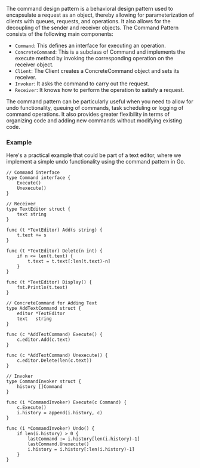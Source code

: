 The command design pattern is a behavioral design pattern used to encapsulate a request as an object, thereby allowing for parameterization of clients with queues, requests, and operations. It also allows for the decoupling of the sender and receiver objects. The Command Pattern consists of the following main components:

- `Command`: This defines an interface for executing an operation.
- `ConcreteCommand`: This is a subclass of Command and implements the execute method by invoking the corresponding operation on the receiver object.
- `Client`: The Client creates a ConcreteCommand object and sets its receiver.
- `Invoker`: It asks the command to carry out the request.
- `Receiver`: It knows how to perform the operation to satisfy a request.

The command pattern can be particularly useful when you need to allow for undo functionality, queuing of commands, task scheduling or logging of command operations. It also provides greater flexibility in terms of organizing code and adding new commands without modifying existing code.


### Example

Here's a practical example that could be part of a text editor, where we implement a simple undo functionality using the command pattern in Go.

```
// Command interface
type Command interface {
	Execute()
	Unexecute()
}

// Receiver
type TextEditor struct {
	text string
}

func (t *TextEditor) Add(s string) {
	t.text += s
}

func (t *TextEditor) Delete(n int) {
	if n <= len(t.text) {
		t.text = t.text[:len(t.text)-n]
	}
}

func (t *TextEditor) Display() {
	fmt.Println(t.text)
}

// ConcreteCommand for Adding Text
type AddTextCommand struct {
	editor *TextEditor
	text   string
}

func (c *AddTextCommand) Execute() {
	c.editor.Add(c.text)
}

func (c *AddTextCommand) Unexecute() {
	c.editor.Delete(len(c.text))
}

// Invoker
type CommandInvoker struct {
	history []Command
}

func (i *CommandInvoker) Execute(c Command) {
	c.Execute()
	i.history = append(i.history, c)
}

func (i *CommandInvoker) Undo() {
	if len(i.history) > 0 {
		lastCommand := i.history[len(i.history)-1]
		lastCommand.Unexecute()
		i.history = i.history[:len(i.history)-1]
	}
}
```
